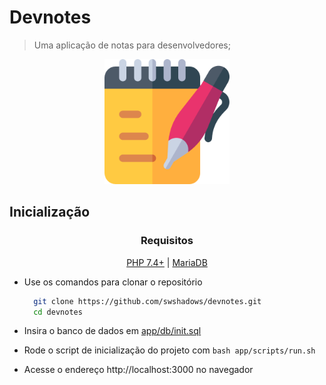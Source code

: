 # Devnotes

> Uma aplicação de notas para desenvolvedores;

<div align="center">
    <img width=200 src="public/assets/favicon.png">
</div>

## Inicialização

<div align=center>

### Requisitos

[PHP 7.4+](https://php.net/) | [MariaDB](https://mariadb.org/)

</div>

- Use os comandos para clonar o repositório

  ```bash
    git clone https://github.com/swshadows/devnotes.git
    cd devnotes
  ```

- Insira o banco de dados em [app/db/init.sql](app/db/init.sql)
- Rode o script de inicialização do projeto com `bash app/scripts/run.sh`
- Acesse o endereço http://localhost:3000 no navegador
